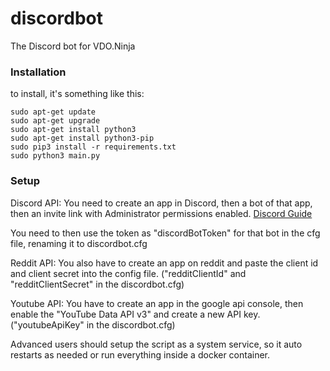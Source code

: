 # discordbot
The Discord bot for VDO.Ninja

### Installation
to install, it's something like this:
```
sudo apt-get update
sudo apt-get upgrade
sudo apt-get install python3
sudo apt-get install python3-pip
sudo pip3 install -r requirements.txt
sudo python3 main.py
```

### Setup
Discord API: You need to create an app in Discord, then a bot of that app, then an invite link with Administrator permissions enabled. [Discord Guide](https://discordpy.readthedocs.io/en/stable/discord.html)

You need to then use the token as "discordBotToken" for that bot in the cfg file, renaming it to discordbot.cfg

Reddit API: You also have to create an app on reddit and paste the client id and client secret into the config file. ("redditClientId" and "redditClientSecret" in the discordbot.cfg)

Youtube API: You have to create an app in the google api console, then enable the "YouTube Data API v3" and create a new API key. ("youtubeApiKey" in the discordbot.cfg)

Advanced users should setup the script as a system service, so it auto restarts as needed or run everything inside a docker container.